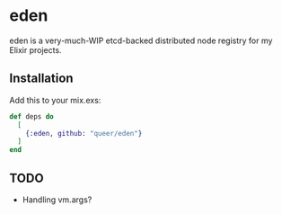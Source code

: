 # eden

eden is a very-much-WIP etcd-backed distributed node registry for my Elixir projects. 

## Installation

Add this to your mix.exs:

```elixir
def deps do
  [
    {:eden, github: "queer/eden"}
  ]
end
```

## TODO

- Handling vm.args?